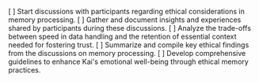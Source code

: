 [ ] Start discussions with participants regarding ethical considerations in memory processing.
[ ] Gather and document insights and experiences shared by participants during these discussions.
[ ] Analyze the trade-offs between speed in data handling and the retention of essential context needed for fostering trust.
[ ] Summarize and compile key ethical findings from the discussions on memory processing.
[ ] Develop comprehensive guidelines to enhance Kai's emotional well-being through ethical memory practices.